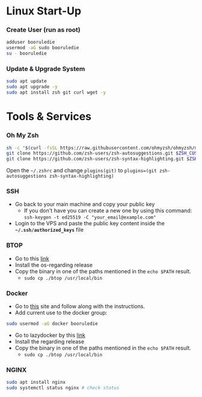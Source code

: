 # Linux Start-Up

### Create User (run as root)
```bash
adduser booruledie 
usermod -aG sudo booruledie
su - booruledie
```

### Update & Upgrade System
```bash
sudo apt update
sudo apt upgrade -y 
sudo apt install zsh git curl wget -y
```

# Tools & Services

### Oh My Zsh
```bash
sh -c "$(curl -fsSL https://raw.githubusercontent.com/ohmyzsh/ohmyzsh/master/tools/install.sh)"
git clone https://github.com/zsh-users/zsh-autosuggestions.git $ZSH_CUSTOM/plugins/zsh-autosuggestions
git clone https://github.com/zsh-users/zsh-syntax-highlighting.git $ZSH_CUSTOM/plugins/zsh-syntax-highlighting
```

Open the `~/.zshrc` and change `plugins(git)` to `plugins=(git zsh-autosuggestions zsh-syntax-highlighting)`

### SSH

* Go back to your main machine and copy your public key
	* If you don't have you can create a new one by using this command: `ssh-keygen -t ed25519 -C "your_email@example.com"`
* Login to the VPS and paste the public key content inside the **`~/.ssh/authorized_keys`** file

### BTOP

* Go to this [link](https://github.com/aristocratos/btop)
* Install the os-regarding release 
* Copy the binary in one of the paths mentioned in the `echo $PATH` result.
	* `sudo cp ./btop /usr/local/bin`

### Docker

* Go to [this](https://docs.docker.com/engine/install/ubuntu/#installation-methods) site and follow along with the instructions.
* Add current use to the docker group:
```bash
sudo usermod -aG docker booruledie
```
* Go to lazydocker by this [link](https://github.com/jesseduffield/lazydocker)
* Install the regarding release
* Copy the binary in one of the paths mentioned in the `echo $PATH` result.
	* `sudo cp ./btop /usr/local/bin`

### NGINX

```bash
sudo apt install nginx
sudo systemctl status nginx # check status
```

